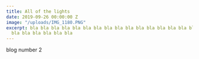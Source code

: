 ```yaml
---
title: All of the lights
date: 2019-09-26 00:00:00 Z
image: "/uploads/IMG_1180.PNG"
excerpt: bla bla bla bla bla bla bla bla bla bla bla bla bla bla bla bla bla bla bla
  bla bla bla bla bla bla
---
```


blog number 2